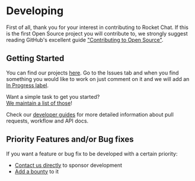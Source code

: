 # Developing

First of all, thank you for your interest in contributing to Rocket Chat.
If this is the first Open Source project you will contribute to,
we strongly suggest reading GitHub's excellent guide
["Contributing to Open Source"][contributing].

## Getting Started

You can find our projects [here](https://github.com/RocketChat).
Go to the Issues tab and when you find something you would like to work on
just comment on it and we will add an [In Progress label][progress_label].

Want a simple task to get you started?  
[We maintain a list of those][easy_label]!

Check our [developer guides](/6.%20Developer%20Guides/)
for more detailed information about pull requests, workflow and API docs.

## Priority Features and/or Bug fixes

If you want a feature or bug fix to be developed with a certain priority:

- [Contact us directly](https://rocket.chat/contact) to sponsor development
- [Add a bounty](https://www.bountysource.com/teams/rocketchat) to it

[contributing]: https://guides.github.com/activities/contributing-to-open-source/
[progress_label]: https://github.com/RocketChat/Rocket.Chat/labels/stat%3A%20in%20progress
[easy_label]: https://github.com/RocketChat/Rocket.Chat/labels/contrib%3A%20easy